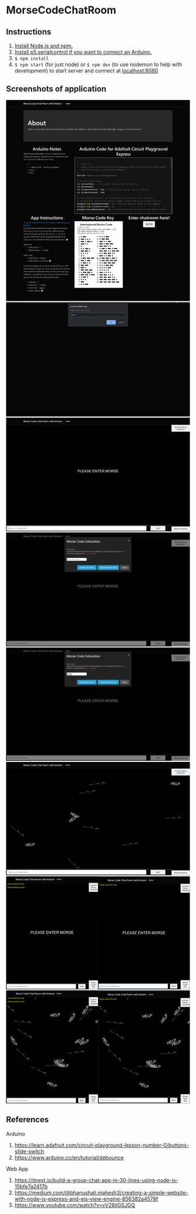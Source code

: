 # MorseCodeChatRoom

## Instructions

1. [Install Node.js and npm.](https://www.npmjs.com/get-npm)
2. [Install p5.serialcontrol if you want to connect an Arduino.](https://github.com/p5-serial/p5.serialcontrol/releases)
3. `$ npm install`
4. `$ npm start` (for just node) or `$ npm dev` (to use nodemon to help with development) to start server and connect at [localhost:8080](localhost:8080)

## Screenshots of application

<div>
    <img src="/screencapture-localhost-8080-2020-04-30-14_57_10.png">
</div>
<div>
    <img src="/Annotation%202020-04-30%20145812.jpg">
</div>
<div>
    <img src="/Annotation%202020-04-30%20145833.jpg">
</div>
<div>
    <img src="/Annotation%202020-04-30%20145851.jpg">
</div>
<div>
    <img src="/Annotation%202020-04-30%20145906.jpg">
</div>
<div>
    <img src="/Annotation%202020-04-30%20145939.jpg">
</div>
<div>
    <img src="/Annotation%202020-04-30%20150031.jpg">
</div>
<div>
    <img src="/Annotation%202020-04-30%20150109.jpg">
</div>

## References

Arduino

1. https://learn.adafruit.com/circuit-playground-lesson-number-0/buttons-slide-switch
2. https://www.arduino.cc/en/tutorial/debounce

Web App

1. https://itnext.io/build-a-group-chat-app-in-30-lines-using-node-js-15bfe7a2417b
2. https://medium.com/@bhanushali.mahesh3/creating-a-simple-website-with-node-js-express-and-ejs-view-engine-856382a4578f
3. https://www.youtube.com/watch?v=vV28ilGSJGQ
